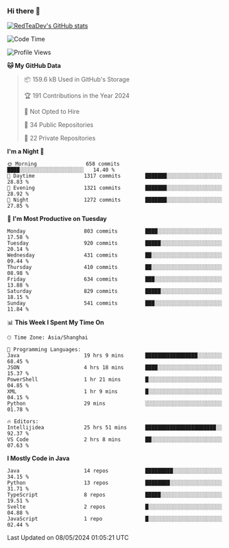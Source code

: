 ### Hi there 👋

<!--
**RedTeaDev/RedTeaDev** is a ✨ _special_ ✨ repository because its `README.md` (this file) appears on your GitHub profile.

Here are some ideas to get you started:

- 🔭 I’m currently working on ...
- 🌱 I’m currently learning ...
- 👯 I’m looking to collaborate on ...
- 🤔 I’m looking for help with ...
- 💬 Ask me about ...
- 📫 How to reach me: ...
- 😄 Pronouns: ...
- ⚡ Fun fact: ...
-->

<!--
[![wakatime](https://wakatime.com/badge/user/6b101ed0-04c0-4490-9283-eb61f2efff96.svg)](https://wakatime.com/@6b101ed0-04c0-4490-9283-eb61f2efff96)
!-->

[![RedTeaDev's GitHub stats](https://github-readme-stats.vercel.app/api?username=RedTeaDev)](https://github.com/anuraghazra/github-readme-stats)
<!--
[![willianrod's wakatime stats](https://github-readme-stats.vercel.app/api/wakatime?username=RedTeaDev)](https://github.com/anuraghazra/github-readme-stats)
!-->
<!--START_SECTION:waka-->
![Code Time](http://img.shields.io/badge/Code%20Time-2%2C226%20hrs%2024%20mins-blue)

![Profile Views](http://img.shields.io/badge/Profile%20Views-3-blue)

**🐱 My GitHub Data** 

> 📦 159.6 kB Used in GitHub's Storage 
 > 
> 🏆 191 Contributions in the Year 2024
 > 
> 🚫 Not Opted to Hire
 > 
> 📜 34 Public Repositories 
 > 
> 🔑 22 Private Repositories 
 > 
**I'm a Night 🦉** 

```text
🌞 Morning                658 commits         ████░░░░░░░░░░░░░░░░░░░░░   14.40 % 
🌆 Daytime                1317 commits        ███████░░░░░░░░░░░░░░░░░░   28.83 % 
🌃 Evening                1321 commits        ███████░░░░░░░░░░░░░░░░░░   28.92 % 
🌙 Night                  1272 commits        ███████░░░░░░░░░░░░░░░░░░   27.85 % 
```
📅 **I'm Most Productive on Tuesday** 

```text
Monday                   803 commits         ████░░░░░░░░░░░░░░░░░░░░░   17.58 % 
Tuesday                  920 commits         █████░░░░░░░░░░░░░░░░░░░░   20.14 % 
Wednesday                431 commits         ██░░░░░░░░░░░░░░░░░░░░░░░   09.44 % 
Thursday                 410 commits         ██░░░░░░░░░░░░░░░░░░░░░░░   08.98 % 
Friday                   634 commits         ███░░░░░░░░░░░░░░░░░░░░░░   13.88 % 
Saturday                 829 commits         █████░░░░░░░░░░░░░░░░░░░░   18.15 % 
Sunday                   541 commits         ███░░░░░░░░░░░░░░░░░░░░░░   11.84 % 
```


📊 **This Week I Spent My Time On** 

```text
🕑︎ Time Zone: Asia/Shanghai

💬 Programming Languages: 
Java                     19 hrs 9 mins       █████████████████░░░░░░░░   68.45 % 
JSON                     4 hrs 18 mins       ████░░░░░░░░░░░░░░░░░░░░░   15.37 % 
PowerShell               1 hr 21 mins        █░░░░░░░░░░░░░░░░░░░░░░░░   04.85 % 
XML                      1 hr 9 mins         █░░░░░░░░░░░░░░░░░░░░░░░░   04.15 % 
Python                   29 mins             ░░░░░░░░░░░░░░░░░░░░░░░░░   01.78 % 

🔥 Editors: 
Intellijidea             25 hrs 51 mins      ███████████████████████░░   92.37 % 
VS Code                  2 hrs 8 mins        ██░░░░░░░░░░░░░░░░░░░░░░░   07.63 % 
```

**I Mostly Code in Java** 

```text
Java                     14 repos            █████████░░░░░░░░░░░░░░░░   34.15 % 
Python                   13 repos            ████████░░░░░░░░░░░░░░░░░   31.71 % 
TypeScript               8 repos             █████░░░░░░░░░░░░░░░░░░░░   19.51 % 
Svelte                   2 repos             █░░░░░░░░░░░░░░░░░░░░░░░░   04.88 % 
JavaScript               1 repo              █░░░░░░░░░░░░░░░░░░░░░░░░   02.44 % 
```




 Last Updated on 08/05/2024 01:05:21 UTC
<!--END_SECTION:waka-->



